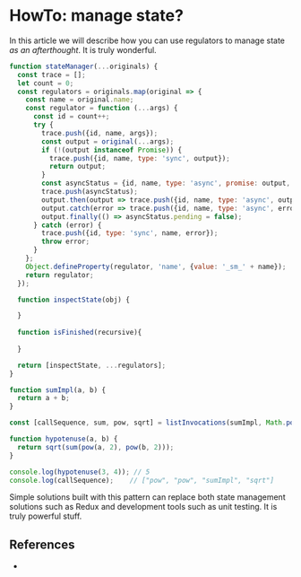 # HowTo: manage state?

In this article we will describe how you can use regulators to manage state *as an afterthought*. It is truly wonderful.

```javascript
function stateManager(...originals) {
  const trace = [];
  let count = 0;
  const regulators = originals.map(original => {
    const name = original.name;
    const regulator = function (...args) {
      const id = count++;
      try {
        trace.push({id, name, args});
        const output = original(...args);
        if (!(output instanceof Promise)) {
          trace.push({id, name, type: 'sync', output});
          return output;
        }
        const asyncStatus = {id, name, type: 'async', promise: output, pending: true};
        trace.push(asyncStatus);
        output.then(output => trace.push({id, name, type: 'async', output}));
        output.catch(error => trace.push({id, name, type: 'async', error}));
        output.finally(() => asyncStatus.pending = false);
      } catch (error) {
        trace.push({id, type: 'sync', name, error});
        throw error;
      }
    };
    Object.defineProperty(regulator, 'name', {value: '_sm_' + name});
    return regulator;
  });

  function inspectState(obj) {

  }
  
  function isFinished(recursive){
    
  }

  return [inspectState, ...regulators];
}

function sumImpl(a, b) {
  return a + b;
}

const [callSequence, sum, pow, sqrt] = listInvocations(sumImpl, Math.pow, Math.sqrt);

function hypotenuse(a, b) {
  return sqrt(sum(pow(a, 2), pow(b, 2)));
}

console.log(hypotenuse(3, 4)); // 5
console.log(callSequence);    // ["pow", "pow", "sumImpl", "sqrt"]
```

Simple solutions built with this pattern can replace both state management solutions such as Redux and development tools such as unit testing. It is truly powerful stuff.

## References

* 

